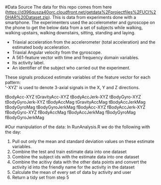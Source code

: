 
#Data Source
The data for this repo comes from here (https://d396qusza40orc.cloudfront.net/getdata%2Fprojectfiles%2FUCI%20HAR%20Dataset.zip). This is data from experiments done with a smartphone. The experimenters used the accelerometer and gyroscope on the phone to get the below data from a set of subjects while walking, walking upstairs, walking downstairs, sitting, standing and laying.

- Triaxial acceleration from the accelerometer (total acceleration) and the estimated body acceleration.
- Triaxial Angular velocity from the gyroscope. 
- A 561-feature vector with time and frequency domain variables. 
- Its activity label. 
- An identifier of the subject who carried out the experiment.

These signals produced estimate variables of the feature vector for each pattern:  
'-XYZ' is used to denote 3-axial signals in the X, Y and Z directions.

tBodyAcc-XYZ
tGravityAcc-XYZ
tBodyAccJerk-XYZ
tBodyGyro-XYZ
tBodyGyroJerk-XYZ
tBodyAccMag
tGravityAccMag
tBodyAccJerkMag
tBodyGyroMag
tBodyGyroJerkMag
fBodyAcc-XYZ
fBodyAccJerk-XYZ
fBodyGyro-XYZ
fBodyAccMag
fBodyAccJerkMag
fBodyGyroMag
fBodyGyroJerkMag

#Our manipulation of the data:
In RunAnalysis.R we do the following with the day:
<ol>
<li>Pull out only the mean and standard deviation values on these estimate variables.</li>
<li>Combine the test and train estimate data into one dataset</li>
<li>Combine the subject ids with the estimate data into one dataset</li>
<li>Combine the acitivy data with the other data points and convert the activity id into the friendly name for the activity in the dataset</li>
<li>Calculate the mean of every set of data by activity and user</li>
<li>Return a tidy set from step 5</li>
</ol>
